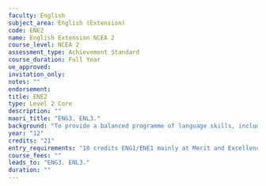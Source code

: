 ```yaml
---
faculty: English
subject_area: English (Extension)
code: ENE2
name: English Extension NCEA 2
course_level: NCEA 2
assessment_type: Achievement Standard
course_duration: Full Year
ue_approved: 
invitation_only: 
notes: ""
endorsement: 
title: ENE2
type: Level 2 Core
description: ""
maori_title: "ENG3. ENL3."
background: "To provide a balanced programme of language skills, including writing, reading, listening, speaking, viewing and presenting. Study of literature, comprehension, research, production and critical awareness, creative writing and formal writing."
year: "12"
credits: "21"
entry_requirements: "18 credits ENG1/ENE1 mainly at Merit and Excellence and HOF/TIC approval"
course_fees: ""
leads_to: "ENG3. ENL3."
duration: ""
---
```

